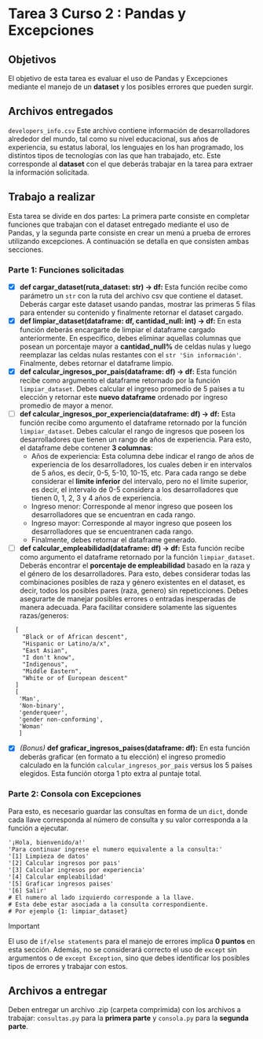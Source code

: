 # Tarea 3 Curso 2 : Pandas y Excepciones
## Objetivos
El objetivo de esta tarea es evaluar el uso de Pandas y Excepciones mediante el manejo de un **dataset** y los posibles errores que pueden surgir.
## Archivos entregados
`developers_info.csv` Este archivo contiene información de desarrolladores alrededor del mundo, tal como su nivel educacional, sus años de experiencia, su estatus laboral, los lenguajes en los han programado, los distintos tipos de tecnologías con las que han trabajado, etc. Este corresponde al **dataset** con el que deberás trabajar en la tarea para extraer la información solicitada.
## Trabajo a realizar
Esta tarea se divide en dos partes: La primera parte consiste en completar funciones que trabajan con el dataset entregado mediante el uso de Pandas, y la segunda parte consiste en crear un menú a prueba de errores utilizando excepciones. A continuación se detalla en que consisten ambas secciones.
 
### Parte 1: Funciones solicitadas
- [x] **def cargar_dataset(ruta_dataset: str) -> df:** Esta función recibe como parámetro un `str` con la ruta del archivo csv que contiene el dataset. Deberás cargar este dataset usando pandas, mostrar las primeras 5 filas para entender su contenido y finalmente retornar el dataset cargado.
- [x] **def limpiar_dataset(dataframe: df, cantidad_null: int) -> df:** En esta función deberás encargarte de limpiar el dataframe cargado anteriormente. En específico, debes eliminar aquellas columnas que posean un porcentaje mayor a **cantidad_null%** de celdas nulas y luego reemplazar las celdas nulas restantes con el `str 'Sin información'`. Finalmente, debes retornar el dataframe limpio.
- [x] **def calcular_ingresos_por_pais(dataframe: df) -> df:** Esta función recibe como argumento el dataframe retornado por la función `limpiar_dataset`. Debes calcular el ingreso promedio de 5 países a tu elección y retornar este **nuevo dataframe** ordenado por ingreso promedio de mayor a menor.
- [ ] **def calcular_ingresos_por_experiencia(dataframe: df) -> df:** Esta función recibe como argumento el dataframe retornado por la función `limpiar_dataset`. Debes calcular el rango de ingresos que poseen los desarrolladores que tienen un rango de años de experiencia. Para esto, el dataframe debe contener **3 columnas**:
  - Años de experiencia: Esta columna debe indicar el rango de años de experiencia de los desarrolladores, los cuales deben ir en intervalos de 5 años, es decir, 0-5, 5-10, 10-15, etc. Para cada rango se debe considerar el **limite inferior** del intervalo, pero no el límite superior, es decir, el intervalo de 0-5 considera a los desarrolladores que tienen 0, 1, 2, 3 y 4 años de experiencia.
  - Ingreso menor: Corresponde al menor ingreso que poseen los desarrolladores que se encuentran en cada rango.
  - Ingreso mayor: Corresponde al mayor ingreso que poseen los desarrolladores que se encuentranen cada rango.
  - Finalmente, debes retornar el dataframe generado.
- [ ] **def calcular_empleabilidad(dataframe: df) -> df:** Esta función recibe como argumento el dataframe retornado por la función `limpiar_dataset`. Deberás encontrar el **porcentaje de empleabilidad** basado en la raza y el género de los desarrolladores. Para esto, debes considerar todas las combinaciones posibles de raza y género existentes en el dataset, es decir, todos los posibles pares (raza, genero) sin repeticciones. Debes asegurarte de manejar posibles errores o entradas inesperadas de manera adecuada. Para facilitar considere solamente las siguentes razas/generos:
```
  [
    "Black or of African descent",
    "Hispanic or Latino/a/x",
    "East Asian",
    "I don't know",
    "Indigenous",
    "Middle Eastern",
    "White or of European descent"
  ]
  [
   'Man',
   'Non-binary',
   'genderqueer',
   'gender non-conforming',
   'Woman'
   ]
```
- [x] _(Bonus)_ **def graficar_ingresos_paises(dataframe: df):** En esta función deberás graficar (en formato a tu elección) el ingreso promedio calculado en la función `calcular_ingresos_por_pais` versus los 5 países elegidos. Esta función otorga 1 pto extra al puntaje total.

### Parte 2: Consola con Excepciones
Para esto, es necesario guardar las consultas en forma de un `dict`, donde cada llave corresponda al número de consulta y su valor corresponda a la función a ejecutar.
```
'¡Hola, bienvenido/a!'
'Para continuar ingrese el numero equivalente a la consulta:'
'[1] Limpieza de datos'
'[2] Calcular ingresos por paıs'
'[3] Calcular ingresos por experiencia'
'[4] Calcular empleabilidad'
'[5] Graficar ingresos paises'
'[6] Salir'
# El numero al lado izquierdo corresponde a la llave.
# Esta debe estar asociada a la consulta correspondiente.
# Por ejemplo {1: limpiar_dataset}
```
> [!IMPORTANT]
> El uso de `if/else statements` para el manejo de errores implica **0 puntos** en esta sección. Además, no se considerará correcto el uso de `except` sin argumentos o de `except Exception`, sino que debes identificar los posibles tipos de errores y trabajar con estos.
## Archivos a entregar
Deben entregar un archivo .zip (carpeta comprimida) con los archivos a trabajar: `consultas.py` para la **primera parte** y `consola.py` para la **segunda parte**.
